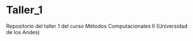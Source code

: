 # Taller_1
Repositorio del taller 1 del curso Métodos Computacionales II (Universidad de los Andes)
